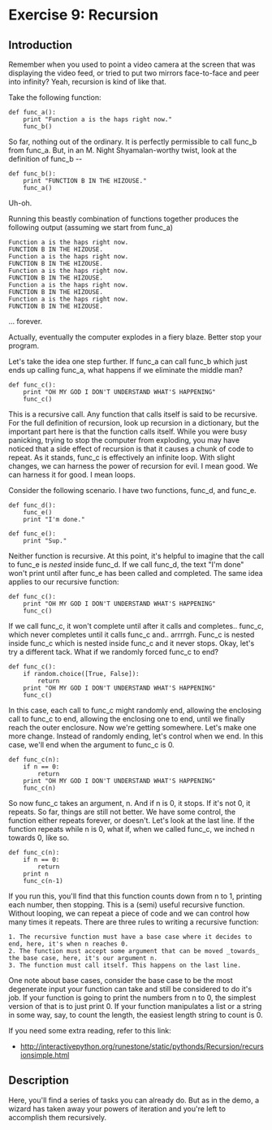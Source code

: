 Exercise 9: Recursion
=======

Introduction
------------
Remember when you used to point a video camera at the screen that was displaying the video feed, or tried to put two mirrors face-to-face and peer into infinity? Yeah, recursion is kind of like that.

Take the following function:
```
def func_a():
    print "Function a is the haps right now."
    func_b()
```
So far, nothing out of the ordinary. It is perfectly permissible to call func_b from func_a. But, in an M. Night Shyamalan-worthy twist, look at the definition of func_b --
```
def func_b():
    print "FUNCTION B IN THE HIZOUSE."
    func_a()
```
Uh-oh.

Running this beastly combination of functions together produces the following output (assuming we start from func_a)
```
Function a is the haps right now.
FUNCTION B IN THE HIZOUSE.
Function a is the haps right now.
FUNCTION B IN THE HIZOUSE.
Function a is the haps right now.
FUNCTION B IN THE HIZOUSE.
Function a is the haps right now.
FUNCTION B IN THE HIZOUSE.
Function a is the haps right now.
FUNCTION B IN THE HIZOUSE.
```
... forever.

Actually, eventually the computer explodes in a fiery blaze. Better stop your program.

Let's take the idea one step further. If func_a can call func_b which just ends up calling func_a, what happens if we eliminate the middle man?
```
def func_c():
    print "OH MY GOD I DON'T UNDERSTAND WHAT'S HAPPENING"
    func_c()
```
This is a recursive call. Any function that calls itself is said to be recursive. For the full definition of recursion, look up recursion in a dictionary, but the important part here is that the function calls itself. While you were busy panicking, trying to stop the computer from exploding, you may have noticed that a side effect of recursion is that it causes a chunk of code to repeat. As it stands, func_c is effectively an infinite loop. With slight changes, we can harness the power of recursion for evil. I mean good. We can harness it for good. I mean loops.

Consider the following scenario. I have two functions, func_d, and func_e.
```
def func_d():
    func_e()
    print "I'm done."

def func_e():
    print "Sup." 
```
Neither function is recursive. At this point, it's helpful to imagine that the call to func_e is _nested_ inside func_d. If we call func_d, the text "I'm done" won't print until after func_e has been called and completed. The same idea applies to our recursive function:
```
def func_c():
    print "OH MY GOD I DON'T UNDERSTAND WHAT'S HAPPENING"
    func_c()
```
If we call func_c, it won't complete until after it calls and completes.. func_c, which never completes until it calls func_c and.. arrrrgh. Func_c is nested inside func_c which is nested inside func_c and it never stops. Okay, let's try a different tack. What if we randomly forced func_c to end?
```
def func_c():
    if random.choice([True, False]):
        return
    print "OH MY GOD I DON'T UNDERSTAND WHAT'S HAPPENING"
    func_c()
```
In this case, each call to func_c might randomly end, allowing the enclosing call to func_c to end, allowing the enclosing one to end, until we finally reach the outer enclosure. Now we're getting somewhere. Let's make one more change. Instead of randomly ending, let's control when we end. In this case, we'll end when the argument to func_c is 0.
```
def func_c(n):
    if n == 0:
        return
    print "OH MY GOD I DON'T UNDERSTAND WHAT'S HAPPENING"
    func_c(n)
```
So now func_c takes an argument, n. And if n is 0, it stops. If it's not 0, it repeats. So far, things are still not better. We have some control, the function either repeats forever, or doesn't. Let's look at the last line. If the function repeats while n is 0, what if, when we called func_c, we inched n towards 0, like so.
```
def func_c(n):
    if n == 0:
        return
    print n
    func_c(n-1)
```
If you run this, you'll find that this function counts down from n to 1, printing each number, then stopping. This is a (semi) useful recursive function. Without looping, we can repeat a piece of code and we can control how many times it repeats. There are three rules to writing a recursive function:

    1. The recursive function must have a base case where it decides to end, here, it's when n reaches 0.
    2. The function must accept some argument that can be moved _towards_ the base case, here, it's our argument n.
    3. The function must call itself. This happens on the last line.

One note about base cases, consider the base case to be the most degenerate input your function can take and still be considered to do it's job. If your function is going to print the numbers from n to 0, the simplest version of that is to just print 0. If your function manipulates a list or a string in some way, say, to count the length, the easiest length string to count is 0.

If you need some extra reading, refer to this link:

* http://interactivepython.org/runestone/static/pythonds/Recursion/recursionsimple.html

Description
-------
Here, you'll find a series of tasks you can already do. But as in the demo, a wizard has taken away your powers of iteration and you're left to accomplish them recursively.
